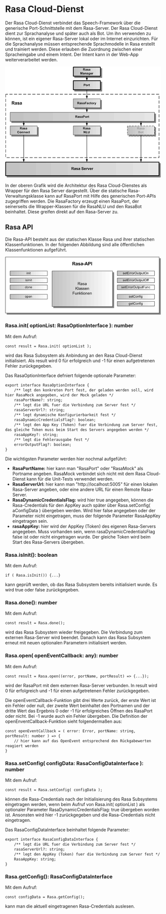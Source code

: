 # Rasa Cloud-Dienst

Der Rasa Cloud-Dienst verbindet das Speech-Framework über die generische Port-Schnittstelle mit dem Rasa-Server. Der Rasa Cloud-Dienst dient zur Sprachanalyse und später auch als Bot.
Um ihn verwenden zu können, ist ein eigener Rasa-Server lokal oder im Internet einzurichten. Für die Sprachanalyse müssen entsprechende Sprachmodelle in Rasa erstellt und trainiert werden. Diese erlauben die Zuordnung zwischen einer Spracheingabe und einem Intent. Der Intent kann in der Web-App weiterverarbeitet werden.

![Rasa-Architektur](./rasa-1.gif)

In der oberen Grafik wird die Architektur des Rasa Cloud-Dienstes als Wrapper für den Rasa Server dargestellt. Über die statische Rasa-Verwaltungsklasse kann auf RasaPort mit Hilfe des generischen Port-APIs zugegriffen werden. Die RasaFactory erzeugt einen RasaPort, der seinerseits die Wrapper-Klassen für die RasaNLU und den RasaBot beinhaltet. Diese greifen direkt auf den Rasa-Server zu.


## Rasa API

Die Rasa-API besteht aus der statischen Klasse Rasa und ihrer statischen Klassenfunktionen. In der folgenden Abbildung sind alle öffentlichen Klassenfunktionen aufgeführt.

![Rasa-API](./rasa-2.gif)


### Rasa.init( optionList: RasaOptionInterface ): number

Mit dem Aufruf:

	const result = Rasa.init( optionList );

wird das Rasa Subsystem als Anbindung an den Rasa Cloud-Dienst initialisiert. Als result wird 0 für erfolgreich und -1 für einen aufgetretenen Fehler zurückgegeben. 

Das RasaOptionInterface defniert folgende optionale Parameter:

	export interface RasaOptionInterface {
	    /** legt den konkreten Port fest, der geladen werden soll, wird hier RasaMock angegeben, wird der Mock geladen */
	    rasaPortName?: string;
	    /** legt die URL fuer die Verbindung zum Server fest */
	    rasaServerUrl?: string;
	    /** legt dynamische Konfigurierbarkeit fest */
	    rasaDynamicCredentialsFlag?: boolean;
	    /** legt den App Key (Token) fuer die Verbindung zum Server fest, das gleiche Token muss beim Start des Servers angegeben werden */
	    rasaAppKey?: string;
	    /** legt die Fehlerausgabe fest */
	    errorOutputFlag?: boolean;
	}

Die wichtigsten Parameter werden hier nochmal aufgeführt:

* **RasaPortName:** hier kann man "RasaPort" oder "RasaMock" als Portname angeben. RasaMock verbindet sich nicht mit dem Rasa Cloud-Dienst kann für die Unit-Tests verwendet werden.
* **RasaServerUrl:** hier kann man "http://localhost:5005" für einen lokalen Rasa-Server angeben, oder eine andere URL für einen Remote Rasa-Server.
* **RasaDynamicCredentialsFlag:** wird hier true angegeben, können die Rasa-Credentials für den AppKey auch später über Rasa.setConfig( aConfigData ) übergeben werden. Wird hier false angegeben oder der Parameter nicht eingetragen, muss der folgende Parameter RasaAppKey eingetragen sein.
* **rasaAppKey:** hier wird der AppKey (Token) des eigenen Rasa-Servers angegeben. Muss vorhanden sein, wenn rasaDynamicCredentialsFlag false ist oder nicht eingetragen wurde. Der gleiche Token wird beim Start des Rasa-Servers übergeben.


### Rasa.isInit(): boolean

Mit dem Aufruf:

	if ( Rasa.isInit()) {...}
	
kann geprüft werden, ob das Rasa Subsystem bereits initialisiert wurde. Es wird true oder false zurückgegeben.


### Rasa.done(): number

Mit dem Aufruf:

	const result = Rasa.done();
	
wird das Rasa Subsystem wieder freigegeben. Die Verbindung zum externen Rasa-Server wird beendet. Danach kann das Rasa Subsystem erneut mit neuen optionalen Parametern initialisiert werden. 


### Rasa.open( openEventCallback: any): number

Mit dem Aufruf:

	const result = Rasa.open((error, portName, portResult) => {...}); 

wird der RasaPort mit dem externen Rasa-Server verbunden. In result wird 0 für erfolgreich und -1 für einen aufgetretenen Fehler zurückgegeben.
 
Die openEventCallback-Funktion gibt drei Werte zurück, der erste Wert ist ein Fehler oder null, der zweite Wert beinhaltet den Portnamen und der dritte Wert das Ergebnis 0 oder -1 für erfolgreiches Öffnen des RasaPort oder nicht. Bei -1 wurde auch ein Fehler übergeben. Die Definition der openEnventCallback-Funktion sieht folgendermaßen aus:
 
	const openEventCallback = ( error: Error, portName: string, portResult: number ) => {
		// hier kann auf das OpenEvent entsprechend den Rückgabewerten reagiert werden
	}
	
	
### Rasa.setConfig( configData: RasaConfigDataInterface ): number

Mit dem Aufruf:

	const result = Rasa.setConfig( configData );
	
können die Rasa-Credentials nach der Initialisierung des Rasa Subsystems eingetragen werden, wenn beim Aufruf von Rasa.init( optionList ) als optionaler Parameter RasaDynamicCredentialsFlag: true übergeben worden ist. Ansonsten wird hier -1 zurückgegeben und die Rasa-Credentials nicht eingetragen.

Das RasaConfigDataInterface beinhaltet folgende Parameter:

	export interface RasaConfigDataInterface {
	    /** legt die URL fuer die Verbindung zum Server fest */
	    rasaServerUrl?: string;
	    /** legt den AppKey (Token) fuer die Verbindung zum Server fest */
	    RasaAppKey: string;
	}


### Rasa.getConfig(): RasaConfigDataInterface

Mit dem Aufruf:

	const configData = Rasa.getConfig();
	
kann man die aktuell eingetragenen Rasa-Credentials auslesen.
